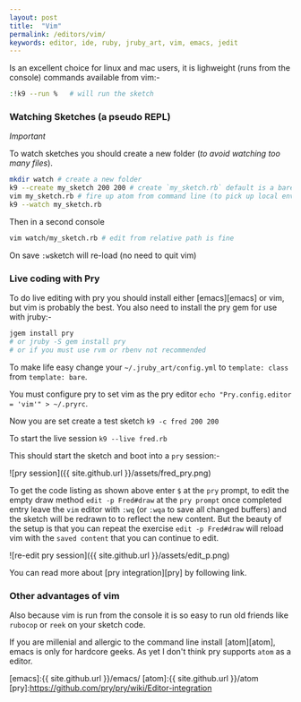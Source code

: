 ```yaml
---
layout: post
title:  "Vim"
permalink: /editors/vim/
keywords: editor, ide, ruby, jruby_art, vim, emacs, jedit
---
```


Is an excellent choice for linux and mac users, it is lighweight (runs from the console) commands available from vim:-
```bash
:!k9 --run %   # will run the sketch
```

### Watching Sketches (a pseudo REPL) ###

_Important_

To watch sketches you should create a new folder (_to avoid watching too many files_).

```bash
mkdir watch # create a new folder
k9 --create my_sketch 200 200 # create `my_sketch.rb` default is a bare sketch (set in config.yml)
vim my_sketch.rb # fire up atom from command line (to pick up local environment)
k9 --watch my_sketch.rb
```
Then in a second console

```bash
vim watch/my_sketch.rb # edit from relative path is fine
```
On save `:w`sketch will re-load (no need to quit vim)

### Live coding with Pry ###

To do live editing with pry you should install either [emacs][emacs] or vim, but vim is probably the best. You also need to install the pry gem for use with jruby:-

```bash
jgem install pry
# or jruby -S gem install pry
# or if you must use rvm or rbenv not recommended
```

To make life easy change your `~/.jruby_art/config.yml` to `template: class` from `template: bare`.

You must configure pry to set vim as the pry editor `echo "Pry.config.editor = 'vim'" > ~/.pryrc`.

Now you are set create a test sketch `k9 -c fred 200 200`

To start the live session `k9 --live fred.rb`

This should start the sketch and boot into a `pry` session:-

![pry session]({{ site.github.url }}/assets/fred_pry.png)

To get the code listing as shown above enter `$` at the `pry` prompt, to edit the empty draw method `edit -p Fred#draw` at the `pry prompt` once completed entry leave the `vim` editor with `:wq`
 (or `:wqa` to save all changed buffers) and the sketch will be redrawn to to reflect the new content. But the beauty of the setup is that you can repeat the exercise `edit -p Fred#draw` will reload vim with the `saved content` that you can continue to edit.

![re-edit pry session]({{ site.github.url }}/assets/edit_p.png)

You can read more about [pry integration][pry] by following link.

### Other advantages of vim ###

Also because vim is run from the console it is so easy to run old friends like `rubocop` or `reek` on your sketch code.

If you are millenial and allergic to the command line install [atom][atom], emacs is only for hardcore geeks. As yet I don't think pry supports `atom` as a editor.

[emacs]:{{ site.github.url }}/emacs/
[atom]:{{ site.github.url }}/atom
[pry]:https://github.com/pry/pry/wiki/Editor-integration
